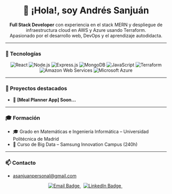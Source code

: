 <h1 align="center">👋 ¡Hola!, soy Andrés Sanjuán</h1>

<p align="center">
  <strong>Full Stack Developer</strong> con experiencia en el stack MERN y despliegue de infraestructura cloud en AWS y Azure usando Terraform. <br/>
  Apasionado por el desarrollo web, DevOps y el aprendizaje autodidacta.
</p>

---

### 🧰 Tecnologías

<p align="center">
  <img title="React" src="https://img.shields.io/badge/React-20232A?style=for-the-badge&logo=react&logoColor=61DAFB" />
  <img title="Node.js" src="https://img.shields.io/badge/Node.js-339933?style=for-the-badge&logo=nodedotjs&logoColor=white" />
  <img title="Express.js" src="https://img.shields.io/badge/Express.js-000000?style=for-the-badge&logo=express&logoColor=white" />
  <img title="MongoDB" src="https://img.shields.io/badge/MongoDB-4EA94B?style=for-the-badge&logo=mongodb&logoColor=white" />
  <img title="JavaScript" src="https://img.shields.io/badge/JavaScript-F7DF1E?style=for-the-badge&logo=javascript&logoColor=black" />
  <img title="Terraform" src="https://img.shields.io/badge/Terraform-623CE4?style=for-the-badge&logo=terraform&logoColor=white" />
  <img title="Amazon Web Services" src="https://img.shields.io/badge/AWS-232F3E?style=for-the-badge&logo=amazonaws&logoColor=white" />
  <img title="Microsoft Azure" src="https://img.shields.io/badge/Azure-0078D4?style=for-the-badge&logo=microsoftazure&logoColor=white" />
  
</p>

---

### 💼 Proyectos destacados

- 🥗 **[Meal Planner App] Soon...**

---

### 🎓 Formación

- 🎓 Grado en Matemáticas e Ingeniería Informática – Universidad Politécnica de Madrid  
- 📜 Curso de Big Data – Samsung Innovation Campus (240h)

---

### 📫 Contacto

- asanjuanpersonal@gmail.com

<p align="center">
  <a href="mailto:asanjuanpersonal@gmail.com" title="Email">
    <img src="https://img.shields.io/badge/Email-D14836?style=for-the-badge&logo=gmail&logoColor=white" alt="Email Badge" />
  </a>
  &nbsp;
  <a href="https://www.linkedin.com/in/andressanjuancalvo" title="LinkedIn">
    <img src="https://img.shields.io/badge/LinkedIn-0A66C2?style=for-the-badge&logo=linkedin&logoColor=white" alt="LinkedIn Badge" />
  </a>
  &nbsp;
  
</p>
